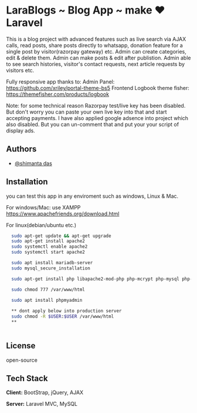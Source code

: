
# LaraBlogs ~ Blog App ~ make ❤ Laravel

This is a blog project with advanced features such as live search via AJAX calls, read posts, share posts directly to whatsapp, donation feature for a single post by visitor(razorpay gateway) etc. Admin can create categories, edit & delete them. Admin can make posts & edit after publistion. 
Admin able to see search histories, visitor's contact requests, next article requests by visitors etc.


Fully responsive app thanks to:
Admin Panel: https://github.com/xriley/portal-theme-bs5
Frontend Logbook theme fisher: https://themefisher.com/products/logbook

Note: for some technical reason Razorpay test/live key has been disabled. But don't worry you can paste your own live key into that and start accepting payments.
I have also applied google adsence into project which also disabled. But you can un-comment that and put your your script of display ads.



## Authors

- [@shimanta das](https://github.com/iamshimantadas)


## Installation

you can test this app in any enviroment such as windows, Linux & Mac.

For windows/Mac: use XAMPP https://www.apachefriends.org/download.html

For linux(debian/ubuntu etc.)
```bash
  sudo apt-get update && apt-get upgrade
  sudo apt-get install apache2
  sudo systemctl enable apache2
  sudo systemctl start apache2

  sudo apt install mariadb-server
  sudo mysql_secure_installation

  sudo apt-get install php libapache2-mod-php php-mcrypt php-mysql php-cgi php-cli php-curl php-json

  sudo chmod 777 /var/www/html
  
  sudo apt install phpmyadmin

  ** dont apply below into production server
  sudo chmod -R $USER:$USER /var/www/html
  **
  
```
    
## License

open-source


## Tech Stack

**Client:** BootStrap, jQuery, AJAX

**Server:** Laravel MVC, MySQL

